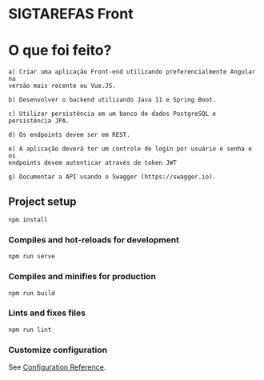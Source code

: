 # SIGTAREFAS Front

# O que foi feito?

```
a) Criar uma aplicação Front-end utilizando preferencialmente Angular na
versão mais recente ou Vue.JS.

b) Desenvolver o backend utilizando Java 11 e Spring Boot.

c) Utilizar persistência em um banco de dados PostgreSQL e persistência JPA.

d) Os endpoints devem ser em REST.

e) A aplicação deverá ter um controle de login por usuário e senha e os
endpoints devem autenticar através de token JWT

g) Documentar a API usando o Swagger (https://swagger.io).
```

## Project setup
```
npm install
```

### Compiles and hot-reloads for development
```
npm run serve
```

### Compiles and minifies for production
```
npm run build
```

### Lints and fixes files
```
npm run lint
```

### Customize configuration
See [Configuration Reference](https://cli.vuejs.org/config/).
